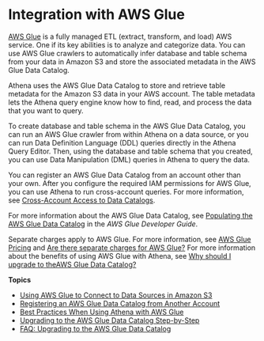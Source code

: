# Integration with AWS Glue<a name="glue-athena"></a>

 [AWS Glue](https://docs.aws.amazon.com/glue/latest/dg/what-is-glue.html) is a fully managed ETL \(extract, transform, and load\) AWS service\. One if its key abilities is to analyze and categorize data\. You can use AWS Glue crawlers to automatically infer database and table schema from your data in Amazon S3 and store the associated metadata in the AWS Glue Data Catalog\. 

Athena uses the AWS Glue Data Catalog to store and retrieve table metadata for the Amazon S3 data in your AWS account\. The table metadata lets the Athena query engine know how to find, read, and process the data that you want to query\. 

To create database and table schema in the AWS Glue Data Catalog, you can run an AWS Glue crawler from within Athena on a data source, or you can run Data Definition Language \(DDL\) queries directly in the Athena Query Editor\. Then, using the database and table schema that you created, you can use Data Manipulation \(DML\) queries in Athena to query the data\.

You can register an AWS Glue Data Catalog from an account other than your own\. After you configure the required IAM permissions for AWS Glue, you can use Athena to run cross\-account queries\. For more information, see [Cross\-Account Access to Data Catalogs](security-iam-cross-account-glue-catalog-access.md)\.

For more information about the AWS Glue Data Catalog, see [Populating the AWS Glue Data Catalog](https://docs.aws.amazon.com/glue/latest/dg/populate-data-catalog.html) in the *AWS Glue Developer Guide*\.

Separate charges apply to AWS Glue\. For more information, see [AWS Glue Pricing](https://aws.amazon.com/glue/pricing) and [Are there separate charges for AWS Glue?](glue-faq.md#faq-pricing) For more information about the benefits of using AWS Glue with Athena, see [Why should I upgrade to theAWS Glue Data Catalog?](glue-faq.md#faq-benefits) 

**Topics**
+ [Using AWS Glue to Connect to Data Sources in Amazon S3](data-sources-glue.md)
+ [Registering an AWS Glue Data Catalog from Another Account](data-sources-glue-cross-account.md)
+ [Best Practices When Using Athena with AWS Glue](glue-best-practices.md)
+ [Upgrading to the AWS Glue Data Catalog Step\-by\-Step](glue-upgrade.md)
+ [FAQ: Upgrading to the AWS Glue Data Catalog](glue-faq.md)